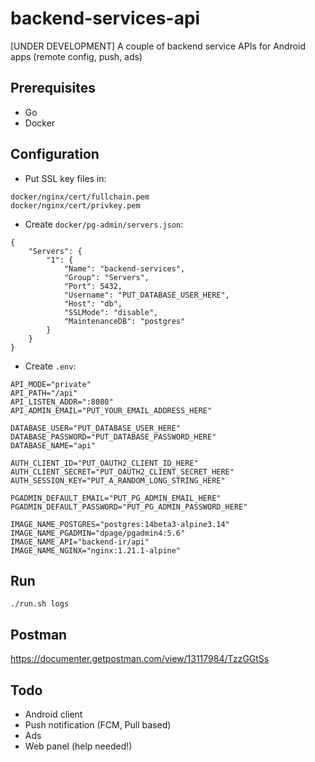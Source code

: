 # backend-services-api
[UNDER DEVELOPMENT] A couple of backend service APIs for Android apps (remote config, push, ads) 

## Prerequisites
- Go
- Docker

## Configuration
- Put SSL key files in:
```
docker/nginx/cert/fullchain.pem
docker/nginx/cert/privkey.pem
```

- Create `docker/pg-admin/servers.json`:
```
{
    "Servers": {
        "1": {
            "Name": "backend-services",
            "Group": "Servers",
            "Port": 5432,
            "Username": "PUT_DATABASE_USER_HERE",
            "Host": "db",
            "SSLMode": "disable",
            "MaintenanceDB": "postgres"
        }
    }
}
```

- Create `.env`:
```
API_MODE="private"
API_PATH="/api"
API_LISTEN_ADDR=":8080"
API_ADMIN_EMAIL="PUT_YOUR_EMAIL_ADDRESS_HERE"

DATABASE_USER="PUT_DATABASE_USER_HERE"
DATABASE_PASSWORD="PUT_DATABASE_PASSWORD_HERE"
DATABASE_NAME="api"

AUTH_CLIENT_ID="PUT_OAUTH2_CLIENT_ID_HERE"
AUTH_CLIENT_SECRET="PUT_OAUTH2_CLIENT_SECRET_HERE"
AUTH_SESSION_KEY="PUT_A_RANDOM_LONG_STRING_HERE"

PGADMIN_DEFAULT_EMAIL="PUT_PG_ADMIN_EMAIL_HERE"
PGADMIN_DEFAULT_PASSWORD="PUT_PG_ADMIN_PASSWORD_HERE"

IMAGE_NAME_POSTGRES="postgres:14beta3-alpine3.14"
IMAGE_NAME_PGADMIN="dpage/pgadmin4:5.6"
IMAGE_NAME_API="backend-ir/api"
IMAGE_NAME_NGINX="nginx:1.21.1-alpine"
```

## Run
```
./run.sh logs
```

## Postman
https://documenter.getpostman.com/view/13117984/TzzGGtSs

## Todo
- Android client
- Push notification (FCM, Pull based)
- Ads
- Web panel (help needed!)